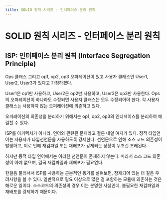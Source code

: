 ```yaml
---
title: SOLID 원칙 시리즈 - 인터페이스 분리 원칙
---
```

# SOLID 원칙 시리즈 - 인터페이스 분리 원칙

## ISP: 인터페이스 분리 원칙 (Interface Segregation Principle)
Ops 클래스 그리고 op1, op2, op3 오퍼레이션이 있고 사용자 클래스인 User1, User2, User3가 있다고 가정하겠다.

User1은 op1만 사용하고, User2은 op2만 사용하고, User3은 op3만 사용한다. Ops의 오퍼레이션이 하나라도 수정되면 사용자 클래스는 모두 수정되어야 한다. 각 사용자 클래스는 사용하지 않는 오퍼레이션에 의존하고 있다.

오퍼레이션의 의존성을 분리하기 위해서는 op1, op2, op3의 인터페이스를 분리하여 해결할 수 있다.

ISP를 아키텍처가 아니라. 언어와 관련된 문제라고 결론 내일 여지가 있다. 정적 타입언어는 사용자가 타입선언문을 사용하도록 강제한다. 선언문으로 인해 소스 코드 의존성이 발생하고, 이로 인해 재컴파일 또는 재배포가 강제되는 상황이 무조건 초래된다.

하지만 동적 타입 언어에서는 이러한 선언문이 존재하지 않는다. 따라서 소스 코드 의존성이 아예 없으며, 결국 재컴파일과 재배포가 필요없다.

한걸음 물러서서 ISP를 사용하는 근본적인 동기를 살펴보면, 잠재되어 있는 더 깊은 우려사항을 볼 수 있다. 일반적으로 필요 이상으로 많은 걸 포함하는 모듈에 의존하는 것은 해로운 일이다. 소스코드의 의존성의 경우 이는 분명한 사실인데, 불필요한 재컴파일과 재배포를 강제하기 때문이다.